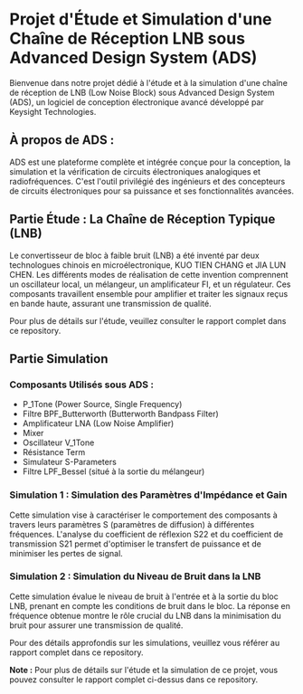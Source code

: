 # Projet d'Étude et Simulation d'une Chaîne de Réception LNB sous Advanced Design System (ADS)

Bienvenue dans notre projet dédié à l'étude et à la simulation d'une chaîne de réception de LNB (Low Noise Block) sous Advanced Design System (ADS), un logiciel de conception électronique avancé développé par Keysight Technologies.

## À propos de ADS :
ADS est une plateforme complète et intégrée conçue pour la conception, la simulation et la vérification de circuits électroniques analogiques et radiofréquences. C'est l'outil privilégié des ingénieurs et des concepteurs de circuits électroniques pour sa puissance et ses fonctionnalités avancées.

## Partie Étude : La Chaîne de Réception Typique (LNB)

Le convertisseur de bloc à faible bruit (LNB) a été inventé par deux technologues chinois en microélectronique, KUO TIEN CHANG et JIA LUN CHEN. Les différents modes de réalisation de cette invention comprennent un oscillateur local, un mélangeur, un amplificateur FI, et un régulateur. Ces composants travaillent ensemble pour amplifier et traiter les signaux reçus en bande haute, assurant une transmission de qualité.

Pour plus de détails sur l'étude, veuillez consulter le rapport complet dans ce repository.

## Partie Simulation

### Composants Utilisés sous ADS :
- P_1Tone (Power Source, Single Frequency)
- Filtre BPF_Butterworth (Butterworth Bandpass Filter)
- Amplificateur LNA (Low Noise Amplifier)
- Mixer
- Oscillateur V_1Tone
- Résistance Term
- Simulateur S-Parameters
- Filtre LPF_Bessel (situé à la sortie du mélangeur)

### Simulation 1 : Simulation des Paramètres d'Impédance et Gain

Cette simulation vise à caractériser le comportement des composants à travers leurs paramètres S (paramètres de diffusion) à différentes fréquences. L'analyse du coefficient de réflexion S22 et du coefficient de transmission S21 permet d'optimiser le transfert de puissance et de minimiser les pertes de signal.

### Simulation 2 : Simulation du Niveau de Bruit dans la LNB

Cette simulation évalue le niveau de bruit à l'entrée et à la sortie du bloc LNB, prenant en compte les conditions de bruit dans le bloc. La réponse en fréquence obtenue montre le rôle crucial du LNB dans la minimisation du bruit pour assurer une transmission de qualité.

Pour des détails approfondis sur les simulations, veuillez vous référer au rapport complet dans ce repository.

**Note :** Pour plus de détails sur l'étude et la simulation de ce projet, vous pouvez consulter le rapport complet ci-dessus dans ce repository.
